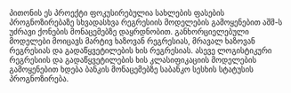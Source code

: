 პითონის ეს პროექტი ფოკუსირებულია სახლების ფასების პროგნოზირებაზე სხვადასხვა რეგრესიის მოდელების გამოყენებით აშშ-ს უძრავი ქონების მონაცემებზე დაყრდნობით. განხორციელებული მოდელები მოიცავს მარტივ ხაზოვან რეგრესიას, მრავალ ხაზოვან რეგრესიას და გადაწყვეტილების ხის რეგრესიას. ასევე ლოგისტიკური რეგრესიის და გადაწყვეტილების ხის კლასიფიკაციის მოდელების გამოყენებით ხდება ბანკის მონაცემებზე საბანკო სესხის სტატუსის პროგნოზირება.
 
